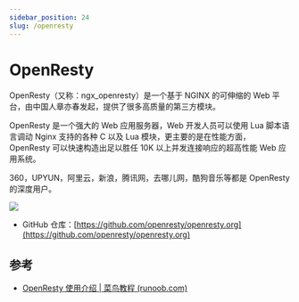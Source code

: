 ```yaml
---
sidebar_position: 24
slug: /openresty
---
```


# OpenResty



OpenResty（又称：ngx_openresty）是一个基于 NGINX 的可伸缩的 Web 平台，由中国人章亦春发起，提供了很多高质量的第三方模块。

OpenResty 是一个强大的 Web 应用服务器，Web 开发人员可以使用 Lua 脚本语言调动 Nginx 支持的各种 C 以及 Lua 模块，更主要的是在性能方面，OpenResty 可以快速构造出足以胜任 10K 以上并发连接响应的超高性能 Web 应用系统。

360，UPYUN，阿里云，新浪，腾讯网，去哪儿网，酷狗音乐等都是 OpenResty 的深度用户。

![](https://static.getiot.tech/openresty-logo.png#center-300)

- GitHub 仓库：[https://github.com/openresty/openresty.org](https://github.com/openresty/openresty.org)





## 参考

- [OpenResty 使用介绍 | 菜鸟教程 (runoob.com)](https://www.runoob.com/w3cnote/openresty-intro.html)

